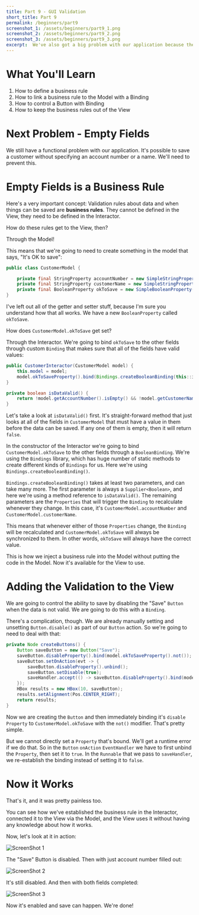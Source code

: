 ```yaml
---
title: Part 9 - GUI Validation
short_title: Part 9
permalink: /beginners/part9
screenshot_1: /assets/beginners/part9_1.png
screenshot_2: /assets/beginners/part9_2.png
screenshot_3: /assets/beginners/part9_3.png
excerpt:  We've also got a big problem with our application because there's no data validation in our screen.  This means that users can save invalid customer data.  We'll look at how to cope with this properly.
---
```


# What You'll Learn

1. How to define a business rule
1. How to link a business rule to the Model with a Binding
1. How to control a Button with Binding
1. How to keep the business rules out of the View


# Next Problem - Empty Fields

We still have a functional problem with our application.  It's possible to save a customer without specifying an account number or a name.  We'll need to prevent this.

# Empty Fields is a Business Rule

Here's a very important concept:  Validation rules about data and when things can be saved are **business rules**.  They cannot be defined in the View, they need to be defined in the Interactor.

How do these rules get to the View, then?

Through the Model!  

This means that we're going to need to create something in the model that says, "It's OK to save":

``` java
public class CustomerModel {

    private final StringProperty accountNumber = new SimpleStringProperty("");
    private final StringProperty customerName = new SimpleStringProperty("");
    private final BooleanProperty okToSave = new SimpleBooleanProperty(false);
}
```

I've left out all of the getter and setter stuff, because I'm sure you understand how that all works.  We have a new `BooleanProperty` called `okToSave`.

How does `CustomerModel.okToSave` get set?

Through the Interactor.  We're going to bind `okToSave` to the other fields through custom `Binding` that makes sure that all of the fields have valid values:

``` java
public CustomerInteractor(CustomerModel model) {
    this.model = model;
    model.okToSaveProperty().bind(Bindings.createBooleanBinding(this::isDataValid, model.accountNumberProperty(), model.customerNameProperty()));
}

private boolean isDataValid() {
    return !model.getAccountNumber().isEmpty() && !model.getCustomerName().isEmpty();
}
```

Let's take a look at `isDataValid()` first.  It's straight-forward method that just looks at all of the fields in `CustomerModel` that must have a value in them before the data can be saved.  If any one of them is empty, then it will return `false`.

In the constructor of the Interactor we're going to bind `CustomerModel.okToSave` to the other fields through a `BooleanBinding`.  We're using the `Bindings` library, which has huge number of static methods to create different kinds of `Bindings` for us.  Here we're using `Bindings.createBooleanBinding()`.

`Bindings.createBooleanBinding()` takes at least two parameters, and can take many more.  The first parameter is always a `Supplier<Boolean>`, and here we're using a method reference to `isDataValid()`.  The remaining parameters are the `Properties` that will trigger the `Binding` to recalculate whenever they change.  In this case, it's `CustomerModel.accountNumber` and `CustomerModel.customerName`.  

This means that whenever either of those `Properties` change, the `Binding` will be recalculated and `CustomerModel.okToSave` will always be synchronized to them.  In other words, `okToSave` will always have the correct value.

This is how we inject a business rule into the Model without putting the code in the Model.  Now it's available for the View to use.

# Adding the Validation to the View

We are going to control the ability to save by disabling the "Save" `Button` when the data is not valid.  We are going to do this with a `Binding`.

There's a complication, though.  We are already manually setting and unsetting `Button.disable()` as part of our `Button` action.  So we're going to need to deal with that:

``` java
private Node createButtons() {
    Button saveButton = new Button("Save");
    saveButton.disableProperty().bind(model.okToSaveProperty().not());
    saveButton.setOnAction(evt -> {
        saveButton.disableProperty().unbind();
        saveButton.setDisable(true);
        saveHandler.accept(() -> saveButton.disableProperty().bind(model.okToSaveProperty().not()));
    });
    HBox results = new HBox(10, saveButton);
    results.setAlignment(Pos.CENTER_RIGHT);
    return results;
}
```

Now we are creating the `Button` and then immediately binding it's `disable Property` to `CustomerModel.okToSave` with the `not()` modifier.  That's pretty simple.

But we cannot directly set a `Property` that's bound.  We'll get a runtime error if we do that.  So in the `Button` `onAction` `EventHandler` we have to first unbind the `Property`, then set it to `true`.  In the `Runnable` that we pass to `saveHandler`, we re-establish the binding instead of setting it to `false`.  


# Now it Works

That's it, and it was pretty painless too.

You can see how we've established the business rule in the Interactor, connected it to the View via the Model, and the View uses it without having any knowledge about how it works.  

Now, let's look at it in action:

![ScreenShot 1]({{page.screenshot_1}})

The "Save" Button is disabled.  Then with just account number filled out:

![ScreenShot 2]({{page.screenshot_2}})

It's still disabled.  And then with both fields completed:

![ScreenShot 3]({{page.screenshot_3}})

Now it's enabled and save can happen.  We're done!
